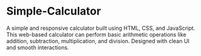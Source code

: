 # Simple-Calculator
A simple and responsive calculator built using HTML, CSS, and JavaScript. This web-based calculator can perform basic arithmetic operations like addition, subtraction, multiplication, and division. Designed with clean UI and smooth interactions.
